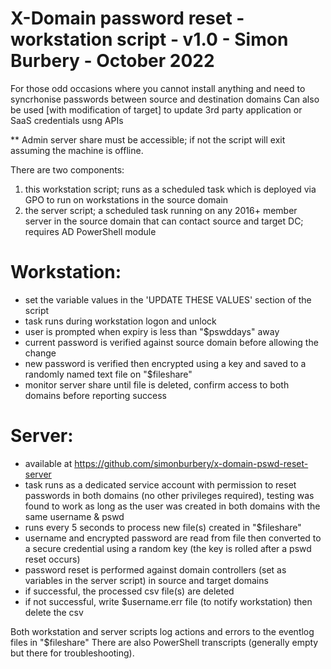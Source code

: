 # X-Domain password reset - workstation script - v1.0 - Simon Burbery - October 2022

For those odd occasions where you cannot install anything and need to syncrhonise passwords between source and destination domains
Can also be used [with modification of target] to update 3rd party application or SaaS credentials usng APIs

** Admin server share must be accessible; if not the script will exit assuming the machine is offline.

There are two components:
1. this workstation script; runs as a scheduled task which is deployed via GPO to run on workstations in the source domain
2. the server script; a scheduled task running on any 2016+ member server in the source domain that can contact source and target DC; requires AD PowerShell module

# Workstation:
- set the variable values in the 'UPDATE THESE VALUES' section of the script
- task runs during workstation logon and unlock
- user is prompted when expiry is less than "$pswddays" away
- current password is verified against source domain before allowing the change
- new password is verified then encrypted using a key and saved to a randomly named text file on "$fileshare"
- monitor server share until file is deleted, confirm access to both domains before reporting success

# Server:
- available at https://github.com/simonburbery/x-domain-pswd-reset-server
- task runs as a dedicated service account with permission to reset passwords in both domains (no other privileges required), testing was found to work as long as the user was created in both domains with the same username & pswd
- runs every 5 seconds to process new file(s) created in "$fileshare"
- username and encrypted password are read from file then converted to a secure credential using a random key (the key is rolled after a pswd reset occurs)
- password reset is performed against domain controllers (set as variables in the server script) in source and target domains
- if successful, the processed csv file(s) are deleted
- if not successful, write $username.err file (to notify workstation) then delete the csv

Both workstation and server scripts log actions and errors to the eventlog files in "$fileshare"
There are also PowerShell transcripts (generally empty but there for troubleshooting).

